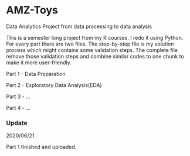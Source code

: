 # AMZ-Toys
Data Analytics Project from data processing to data analysis


This is a semester long project from my R courses. I redo it using Python. For every part there are two files. The step-by-step file is my solution process which might contains some validation steps. The complete file remove those validation steps and combine similar codes to one chunk to make it more user-friendly.


Part 1 - Data Preparation

Part 2 - Exploratory Data Analysis(EDA)

Part 3 - ...

Part 4 - ...


### Update
2020/06/21

Part 1 finished and uploaded.
